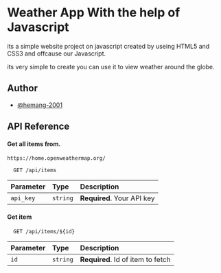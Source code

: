 
# Weather App With the help of Javascript

its a simple website project on javascript created by useing HTML5 and CSS3 and offcause our Javascript.

its very simple to create you can use it to view weather around the globe.



## Author

- [@hemang-2001](https://www.github.com/hemang-2001)


## API Reference

#### Get all items from.

```
https://home.openweathermap.org/

```


```http
  GET /api/items
```

| Parameter | Type     | Description                |
| :-------- | :------- | :------------------------- |
| `api_key` | `string` | **Required**. Your API key |

#### Get item

```http
  GET /api/items/${id}
```

| Parameter | Type     | Description                       |
| :-------- | :------- | :-------------------------------- |
| `id`      | `string` | **Required**. Id of item to fetch |

